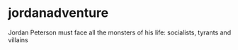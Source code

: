 # jordanadventure
Jordan Peterson must face all the monsters of his life: socialists, tyrants and villains
